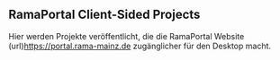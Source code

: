 ## RamaPortal Client-Sided Projects

Hier werden Projekte veröffentlicht, die die RamaPortal Website (url)https://portal.rama-mainz.de zugänglicher für den Desktop macht.
